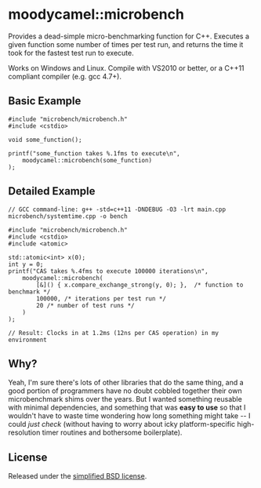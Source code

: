 # moodycamel::microbench

Provides a dead-simple micro-benchmarking function for C++. Executes a given function
some number of times per test run, and returns the time it took for the fastest test run to execute.

Works on Windows and Linux. Compile with VS2010 or better, or a C++11 compliant compiler (e.g. gcc 4.7+).

## Basic Example

    #include "microbench/microbench.h"
    #include <cstdio>

    void some_function();

    printf("some_function takes %.1fms to execute\n",
        moodycamel::microbench(some_function)
    );

## Detailed Example

    // GCC command-line: g++ -std=c++11 -DNDEBUG -O3 -lrt main.cpp microbench/systemtime.cpp -o bench

    #include "microbench/microbench.h"
    #include <cstdio>
    #include <atomic>

    std::atomic<int> x(0);
    int y = 0;
    printf("CAS takes %.4fms to execute 100000 iterations\n",
        moodycamel::microbench(
            [&]() { x.compare_exchange_strong(y, 0); },  /* function to benchmark */
            100000, /* iterations per test run */
            20 /* number of test runs */
        )
    );

    // Result: Clocks in at 1.2ms (12ns per CAS operation) in my environment

## Why?

Yeah, I'm sure there's lots of other libraries that do the same thing, and a good portion of programmers
have no doubt cobbled together their own microbenchmark shims over the years. But I wanted something
reusable with minimal dependencies, and something that was **easy to use** so that I wouldn't have to waste
time wondering how long something might take -- I could *just check* (without having to worry about
icky platform-specific high-resolution timer routines and bothersome boilerplate).

## License

Released under the [simplified BSD license](https://github.com/cameron314/microbench/blob/master/LICENSE.md).

